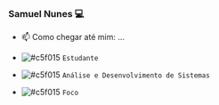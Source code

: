 ### Samuel Nunes 💻

<!--
**samuelikz/samuelikz** is a ✨ _special_ ✨ repository because its `README.md` (this file) appears on your GitHub profile.

Here are some ideas to get you started:

- 🔭 I’m currently working on ...
- 🌱 I’m currently learning ...
- 👯 I’m looking to collaborate on ...
- 🤔 I’m looking for help with ...
- 💬 Ask me about ...
- 📫 How to reach me: ...
- 😄 Pronouns: ...
- ⚡ Fun fact: ...
-->

- 📫 Como chegar até mim: ...

- ![#c5f015](https://placehold.it/15/c5f015/000000?text=+) `Estudante`
- ![#c5f015](https://placehold.it/15/c5f015/000000?text=+) `Análise e Desenvolvimento de Sistemas`
- ![#c5f015](https://placehold.it/15/c5f015/000000?text=+) `Foco`
